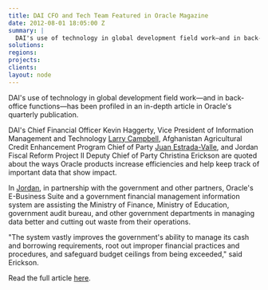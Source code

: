 ```yaml
---
title: DAI CFO and Tech Team Featured in Oracle Magazine
date: 2012-08-01 18:05:00 Z
summary: |
  DAI's use of technology in global development field work—and in back-office functions—has been profiled in an in-depth article in Oracle's quarterly publication.
solutions:
regions:
projects:
clients:
layout: node
---
```

DAI's use of technology in global development field work—and in back-office functions—has been profiled in an in-depth article in Oracle's quarterly publication.

DAI's Chief Financial Officer Kevin Haggerty, Vice President of Information Management and Technology [Larry Campbell][1], Afghanistan Agricultural Credit Enhancement Program Chief of Party [Juan Estrada-Valle][2], and Jordan Fiscal Reform Project II Deputy Chief of Party Christina Erickson are quoted about the ways Oracle products increase efficiencies and help keep track of important data that show impact.

In [Jordan][3], in partnership with the government and other partners, Oracle's E-Business Suite and a government financial management information system are assisting the Ministry of Finance, Ministry of Education, government audit bureau, and other government departments in managing data better and cutting out waste from their operations.

"The system vastly improves the government's ability to manage its cash and borrowing requirements, root out improper financial practices and procedures, and safeguard budget ceilings from being exceeded," said Erickson.

Read the full article [here][4].

[1]: /who-we-are/our-team/larry-campbell
[2]: /who-we-are/our-team/juan-estrada-valle
[3]: /our-work/projects/jordan-fiscal-reform-project-ii-frp-ii
[4]: /uploads/oracle.pdf
